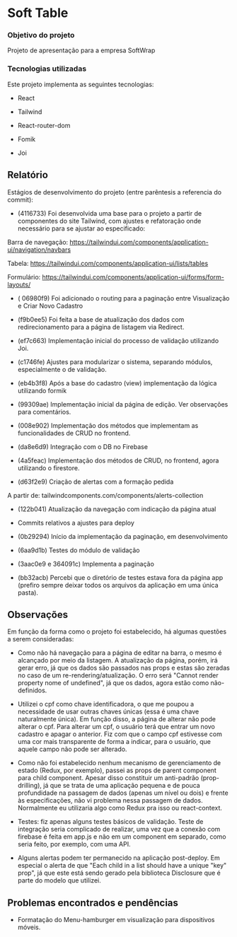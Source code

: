 # Soft Table

### Objetivo do projeto

Projeto de apresentação para a empresa SoftWrap

### Tecnologias utilizadas

Este projeto implementa as seguintes tecnologias:

- React

- Tailwind

- React-router-dom

- Fomik

- Joi

## Relatório

Estágios de desenvolvimento do projeto (entre parêntesis a referencia do commit):

- (4116733) Foi desenvolvida uma base para o projeto a partir de componentes do site Tailwind, com ajustes e refatoração onde necessário para se ajustar ao especificado:

Barra de navegação: https://tailwindui.com/components/application-ui/navigation/navbars

Tabela: https://tailwindui.com/components/application-ui/lists/tables

Formulário: https://tailwindui.com/components/application-ui/forms/form-layouts/

- ( 06980f9) Foi adicionado o routing para a paginação entre Visualização e Criar Novo Cadastro

- (f9b0ee5) Foi feita a base de atualização dos dados com redirecionamento para a página de listagem via Redirect.

- (ef7c663) Implementação inicial do processo de validação utilizando Joi.

- (c1746fe) Ajustes para modularizar o sistema, separando módulos, especialmente o de validação.

- (eb4b3f8) Após a base do cadastro (view) implementação da lógica utilizando formik

- (99309ae) Implementação inicial da página de edição. Ver observações para comentários.

- (008e902) Implementação dos métodos que implementam as funcionalidades de CRUD no frontend.

- (da8e6d9) Integração com o DB no Firebase

- (4a5feac) Implementação dos métodos de CRUD, no frontend, agora utilizando o firestore.

- (d63f2e9) Criação de alertas com a formação pedida

A partir de: tailwindcomponents.com/components/alerts-collection

- (122b041) Atualização da navegação com indicação da página atual

- Commits relativos a ajustes para deploy

- (0b29294) Início da implementação da paginação, em desenvolvimento

- (6aa9d1b) Testes do módulo de validação

- (3aac0e9 e 364091c) Implementa a paginação

- (bb32acb) Percebi que o diretório de testes estava fora da página app (prefiro sempre deixar todos os arquivos da aplicação em uma única pasta).

## Observações

Em função da forma como o projeto foi estabelecido, há algumas questões a serem consideradas:

- Como não há navegação para a página de editar na barra, o mesmo é alcançado por meio da listagem. A atualização da página, porém, irá gerar erro, já que os dados são passados nas props e estas são zeradas no caso de um re-rendering/atualização. O erro será "Cannot render property nome of undefined", já que os dados, agora estão como não-definidos.

- Utilizei o cpf como chave identificadora, o que me poupou a necessidade de usar outras chaves únicas (essa é uma chave naturalmente única). Em função disso, a página de alterar não pode alterar o cpf. Para alterar um cpf, o usuário terá que entrar um novo cadastro e apagar o anterior. Fiz com que o campo cpf estivesse com uma cor mais transparente de forma a indicar, para o usuário, que aquele campo não pode ser alterado.

- Como não foi estabelecido nenhum mecanismo de gerenciamento de estado (Redux, por exemplo), passei as props de parent component para child component. Apesar disso constituir um anti-padrão (prop-drilling), já que se trata de uma aplicação pequena e de pouca profundidade na passagem de dados (apenas um nível ou dois) e frente às especificações, não vi problema nessa passagem de dados. Normalmente eu utilizaria algo como Redux pra isso ou react-context.

- Testes: fiz apenas alguns testes básicos de validação. Teste de integração seria complicado de realizar, uma vez que a conexão com firebase é feita em app.js e não em um component em separado, como seria feito, por exemplo, com uma API.

- Alguns alertas podem ter permanecido na aplicação post-deploy. Em especial o alerta de que "Each child in a list should have a unique "key" prop", já que este está sendo gerado pela biblioteca Disclosure que é parte do modelo que utilizei.

## Problemas encontrados e pendências

- Formatação do Menu-hamburger em visualização para dispositivos móveis.
